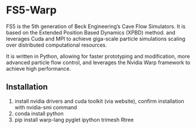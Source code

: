# FS5-Warp

FS5 is the 5th generation of Beck Engineering’s Cave Flow Simulators. It is based on the Extended Position Based Dynamics (XPBD) method. and leverages Cuda and MPI to achieve giga-scale particle simulations scaling over distributed computational resources.

It is written in Python, allowing for faster prototyping and modification, more advanced particle flow control, and leverages the Nvidia Warp framework to achieve high performance.


## Installation

1.  install nvidia drivers and cuda toolkit (via website), confirm installation with nvidia-smi command
2.  conda install python
3.  pip install warp-lang pyglet ipython trimesh Rtree